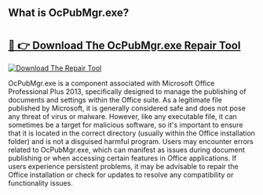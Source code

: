 ## What is OcPubMgr.exe? 

# <h2><a href="https://exedetect.com/download.php?OcPubMgr.exe">🔗 👉 Download The OcPubMgr.exe Repair Tool</a></h2>

[![Download The Repair Tool](https://exedetect.com/download-button.jpg)](https://exedetect.com/download.php?OcPubMgr.exe)

OcPubMgr.exe is a component associated with Microsoft Office Professional Plus 2013, specifically designed to manage the publishing of documents and settings within the Office suite. As a legitimate file published by Microsoft, it is generally considered safe and does not pose any threat of virus or malware. However, like any executable file, it can sometimes be a target for malicious software, so it's important to ensure that it is located in the correct directory (usually within the Office installation folder) and is not a disguised harmful program. Users may encounter errors related to OcPubMgr.exe, which can manifest as issues during document publishing or when accessing certain features in Office applications. If users experience persistent problems, it may be advisable to repair the Office installation or check for updates to resolve any compatibility or functionality issues.